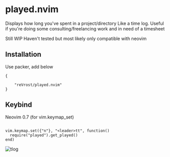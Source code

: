 # played.nvim

Displays how long you've spent in a project/directory
Like a time log.
Useful if you're doing some consulting/freelancing work and in need of a timesheet

Still WIP
Haven't tested but most likely only compatible with neovim

## Installation

Use packer, add below

```
{

    "reVrost/played.nvim"
}
```

## Keybind

Neovim 0.7 (for vim.keymap_set)

```

vim.keymap.set({"n"}, "<leader>tt", function()
  require("played").get_played()
end)

```
![tlog](https://user-images.githubusercontent.com/1558599/163803889-0f2311c0-80a8-4133-a550-5c0b34f40795.png)
